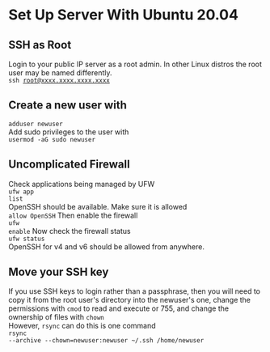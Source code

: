 # Set Up Server With Ubuntu 20.04

## SSH as Root
Login to your public IP server as a root admin. In other Linux distros the root user may be named differently. <br> 
<code>ssh root@xxxx.xxxx.xxxx.xxxx</code> <br>
## Create a new user with <br> 
<code>adduser newuser</code> <br>
Add sudo privileges to the user with <br>
<code>usermod -aG sudo newuser </code> <br> 
## Uncomplicated Firewall 
Check applications being managed by UFW <br> 
<code>ufw app list</code> <br> 
OpenSSH should be available. Make sure it is allowed <br> 
<code>allow OpenSSH</code>
Then enable the firewall <br> 
<code>ufw enable</code>
Now check the firewall status <br> 
<code>ufw status</code> <br>
OpenSSH for v4 and v6 should be allowed from anywhere. <br>
## Move your SSH key
If you use SSH keys to login rather than a passphrase, then you will need to copy it from the root user's directory into the newuser's one, change the permissions with <code>cmod</code> to read and execute or 755, and change the ownership of files with <code>chown</code> <br>
However, <code>rsync</code> can do this is one command <br>
<code>rsync --archive --chown=newuser:newuser ~/.ssh /home/newuser </code> 